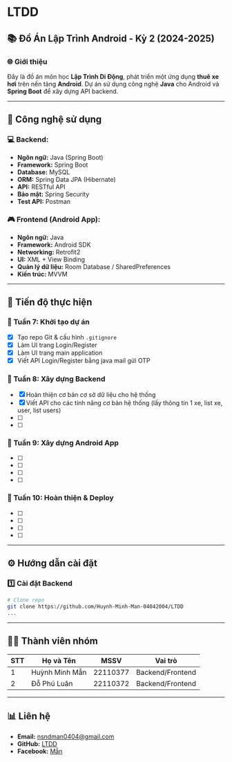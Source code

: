 # LTDD

## 📚 Đồ Án Lập Trình Android - Kỳ 2 (2024-2025)

### 🌐 Giới thiệu
Đây là đồ án môn học **Lập Trình Di Động**, phát triển một ứng dụng **thuê xe hơi** trên nền tảng **Android**. Dự án sử dụng công nghệ **Java** cho Android và **Spring Boot** để xây dựng API backend.

---

## 🔧 Công nghệ sử dụng
### 💻 Backend:
- **Ngôn ngữ:** Java (Spring Boot)
- **Framework:** Spring Boot
- **Database:** MySQL
- **ORM:** Spring Data JPA (Hibernate)
- **API:** RESTful API
- **Bảo mật:** Spring Security
- **Test API:** Postman

### 🎮 Frontend (Android App):
- **Ngôn ngữ:** Java
- **Framework:** Android SDK
- **Networking:** Retrofit2
- **UI:** XML + View Binding
- **Quản lý dữ liệu:** Room Database / SharedPreferences
- **Kiến trúc:** MVVM

---

## 📝 Tiến độ thực hiện
### 📅 Tuần 7: Khởi tạo dự án
- [x] Tạo repo Git & cấu hình `.gitignore`
- [x] Làm UI trang Login/Register
- [x] Làm UI trang main application
- [x] Viết API Login/Register bằng java mail gửi OTP

### 📅 Tuần 8: Xây dựng Backend
- [x] Hoàn thiện cơ bản cơ sở dữ liệu cho hệ thống
- [x] Viết API cho các tính năng cơ bản hệ thống (lấy thông tin 1 xe, list xe, user, list users)
- [ ] 
- [ ] 

### 📅 Tuần 9: Xây dựng Android App
- [ ] 
- [ ] 
- [ ] 
- [ ] 

### 📅 Tuần 10: Hoàn thiện & Deploy
- [ ] 
- [ ] 
- [ ] 
- [ ] 

---

## ⚙️ Hướng dẫn cài đặt
### 1️⃣ Cài đặt Backend
```bash
# Clone repo
git clone https://github.com/Huynh-Minh-Man-04042004/LTDD
...
```
---

## 👨‍🎓 Thành viên nhóm

| STT | Họ và Tên     | MSSV    | Vai trò             |
|-----|--------------|--------|--------------------|
| 1   | Huỳnh Minh Mẫn | 22110377 | Backend/Frontend  |
| 2   | Đỗ Phú Luân   | 22110372 | Backend/Frontend  |

---

## 📊 Liên hệ

- **Email:** nsndman0404@gmail.com  
- **GitHub:** [LTDD](https://github.com/Huynh-Minh-Man-04042004/LTDD)  
- **Facebook:** [Mẫn](https://www.facebook.com/man.huynh.5283)  
